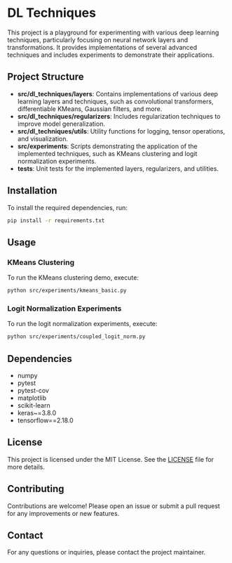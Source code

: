 # DL Techniques

This project is a playground for experimenting with various deep learning techniques, particularly focusing on neural network layers and transformations. It provides implementations of several advanced techniques and includes experiments to demonstrate their applications.

## Project Structure

- **src/dl_techniques/layers**: Contains implementations of various deep learning layers and techniques, such as convolutional transformers, differentiable KMeans, Gaussian filters, and more.
- **src/dl_techniques/regularizers**: Includes regularization techniques to improve model generalization.
- **src/dl_techniques/utils**: Utility functions for logging, tensor operations, and visualization.
- **src/experiments**: Scripts demonstrating the application of the implemented techniques, such as KMeans clustering and logit normalization experiments.
- **tests**: Unit tests for the implemented layers, regularizers, and utilities.

## Installation

To install the required dependencies, run:

```bash
pip install -r requirements.txt
```

## Usage

### KMeans Clustering

To run the KMeans clustering demo, execute:

```bash
python src/experiments/kmeans_basic.py
```

### Logit Normalization Experiments

To run the logit normalization experiments, execute:

```bash
python src/experiments/coupled_logit_norm.py
```

## Dependencies

- numpy
- pytest
- pytest-cov
- matplotlib
- scikit-learn
- keras~=3.8.0
- tensorflow==2.18.0

## License

This project is licensed under the MIT License. See the [LICENSE](LICENSE) file for more details.

## Contributing

Contributions are welcome! Please open an issue or submit a pull request for any improvements or new features.

## Contact

For any questions or inquiries, please contact the project maintainer.
